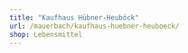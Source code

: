 ```yaml
---
title: "Kaufhaus Hübner-Heuböck"
url: /mauerbach/kaufhaus-huebner-heuboeck/
shop: Lebensmittel
---
```


